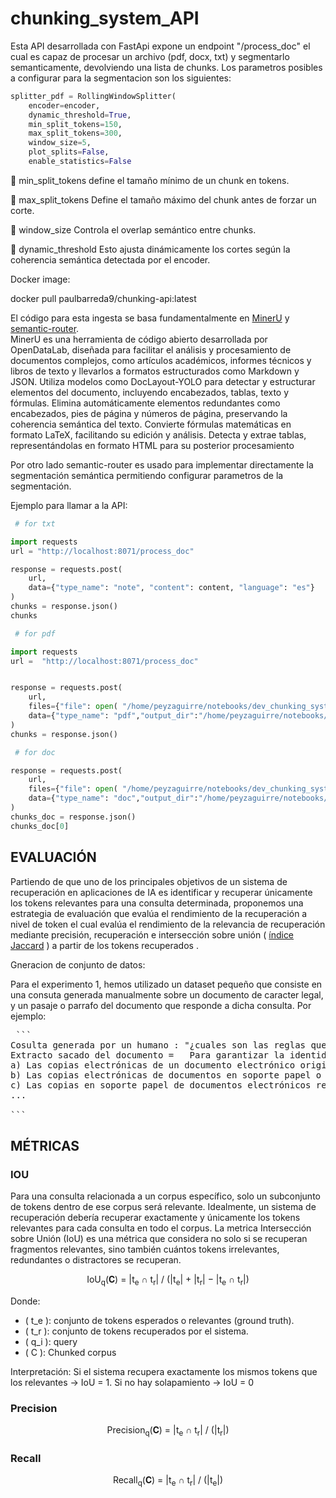 # chunking_system_API


Esta API desarrollada con FastApi expone un endpoint "/process_doc" el cual es capaz de procesar un archivo (pdf, docx, txt) y segmentarlo semanticamente, devolviendo una lista de chunks. Los parametros posibles a configurar para la segmentacion son los siguientes:

```python
splitter_pdf = RollingWindowSplitter(
    encoder=encoder,
    dynamic_threshold=True,
    min_split_tokens=150,
    max_split_tokens=300,
    window_size=5,
    plot_splits=False,  
    enable_statistics=False 
```

🔹 min_split_tokens define el tamaño mínimo de un chunk en tokens.

🔹 max_split_tokens Define el tamaño máximo del chunk antes de forzar un corte.

🔹 window_size  Controla el overlap semántico entre chunks.

🔹 dynamic_threshold  Esto ajusta dinámicamente los cortes según la coherencia semántica detectada por el encoder.


Docker image:

docker pull paulbarreda9/chunking-api:latest


El código para esta ingesta se basa fundamentalmente en [MinerU](https://github.com/opendatalab/MinerU) y [semantic-router](https://pypi.org/project/semantic-router/).  
MinerU es una herramienta de código abierto desarrollada por OpenDataLab, diseñada para facilitar el análisis y procesamiento de documentos complejos, como artículos académicos, informes técnicos y libros de texto y llevarlos a formatos estructurados como Markdown y JSON. Utiliza modelos como DocLayout-YOLO para detectar y estructurar elementos del documento, incluyendo encabezados, tablas, texto y fórmulas. Elimina automáticamente elementos redundantes como encabezados, pies de página y números de página, preservando la coherencia semántica del texto. Convierte fórmulas matemáticas en formato LaTeX, facilitando su edición y análisis. Detecta y extrae tablas, representándolas en formato HTML para su posterior procesamiento

Por otro lado semantic-router es usado para implementar directamente la segmentación semántica permitiendo configurar parametros de la segmentación.

Ejemplo para llamar a la API:

```python
 # for txt

import requests
url = "http://localhost:8071/process_doc"

response = requests.post(
    url,
    data={"type_name": "note", "content": content, "language": "es"}
)
chunks = response.json()
chunks
```

```python
 # for pdf

import requests
url =  "http://localhost:8071/process_doc"


response = requests.post(
    url,
    files={"file": open( "/home/peyzaguirre/notebooks/dev_chunking_system/table.pdf", "rb")},
    data={"type_name": "pdf","output_dir":"/home/peyzaguirre/notebooks/dev_chunking_system/output", "language":"es"}
)
chunks = response.json()
```

```python
 # for doc

response = requests.post(
    url,
    files={"file": open( "/home/peyzaguirre/notebooks/dev_chunking_system/Carta.docx", "rb")},
    data={"type_name": "doc","output_dir":"/home/peyzaguirre/notebooks/dev_chunking_system/output", "language":"es"}
)
chunks_doc = response.json()
chunks_doc[0]
```


## EVALUACIÓN


Partiendo de que uno de los principales objetivos de un sistema de recuperación en aplicaciones de IA es identificar y recuperar únicamente los tokens relevantes para una consulta determinada, proponemos una estrategia de evaluación que evalúa el rendimiento de la recuperación a nivel de token el cual evalúa el rendimiento de la relevancia de recuperación mediante precisión, recuperación e intersección sobre unión ( [índice Jaccard](https://en.wikipedia.org/wiki/Jaccard_index) ) a partir de los tokens recuperados .

Gneracion de conjunto de datos:

Para el experimento 1, hemos utilizado un dataset pequeño que consiste en una consuta generada manualmente sobre un documento de caracter legal, y un pasaje o parrafo del documento que responde a dicha consulta. Por ejemplo:

<pre> ```
Cosulta generada por un humano : "¿cuales son las reglas que las administraciones publicas deben ajustarse para  garantizar la identidad y contenido de las copias electrónicas o en papel? "
Extracto sacado del documento =   Para garantizar la identidad y contenido de las copias electrónicas o en papel, y por tanto su carácter de copias auténticas, las Administraciones Públicas deberán ajustarse a lo previsto en el Esquema Nacional de Interoperabilidad, el Esquema Nacional de Seguridad y sus normas técnicas de desarrollo, así como a las siguientes reglas: 
a) Las copias electrónicas de un documento electrónico original o de una copia electrónica auténtica, con o sin cambio de formato, deberán incluir los metadatos que acrediten su condición de copia y que se visualicen al consultar el documento. 
b) Las copias electrónicas de documentos en soporte papel o en otro soporte no electrónico susceptible de digitalización, requerirán que el documento haya sido digitalizado y deberán incluir los metadatos que acrediten su condición de copia y que se visualicen al consultar el documento. 
c) Las copias en soporte papel de documentos electrónicos requerirán que en las mismas figure la condición de copia y contendrán un código generado electrónicamente u otro sistema 
...

``` </pre>

## MÉTRICAS


### IOU

Para una consulta relacionada a un corpus específico, solo un subconjunto de tokens dentro de ese corpus será relevante. Idealmente, un sistema de recuperación debería recuperar exactamente y únicamente los tokens relevantes para cada consulta en todo el corpus. 
La metrica Intersección sobre Unión (IoU) es una métrica que considera no solo si se recuperan fragmentos relevantes, sino también cuántos tokens irrelevantes, redundantes o distractores se recuperan.

<p align="center">
  IoU<sub>q</sub>(𝐂) = |t<sub>e</sub> ∩ t<sub>r</sub>| / (|t<sub>e</sub>| + |t<sub>r</sub>| − |t<sub>e</sub> ∩ t<sub>r</sub>|)
</p>


Donde:
- \( t_e \): conjunto de tokens esperados o relevantes (ground truth).
- \( t_r \): conjunto de tokens recuperados por el sistema.
- \( q_i \): query
- \( C \): Chunked corpus

Interpretación:   Si el sistema recupera exactamente los mismos tokens que los relevantes → IoU = 1. Si no hay solapamiento → IoU = 0

### Precision

<p align="center">
  Precision<sub>q</sub>(𝐂) = |t<sub>e</sub> ∩ t<sub>r</sub>| / (|t<sub>r</sub>|)
</p>


### Recall

<p align="center">
  Recall<sub>q</sub>(𝐂) = |t<sub>e</sub> ∩ t<sub>r</sub>| / (|t<sub>e</sub>|)
</p>

